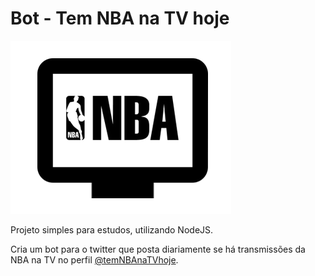 # Bot -  Tem NBA na TV hoje
![Logo NBA](/NBAlogo.png)

Projeto simples para estudos, utilizando NodeJS.

Cria um bot para o twitter que posta diariamente se há transmissões da NBA na TV no perfil [@temNBAnaTVhoje](https://twitter.com/temNBAnaTVhoje).